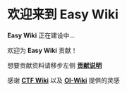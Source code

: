 # 欢迎来到 **Easy Wiki**

**Easy Wiki** 正在建设中...

欢迎为 **Easy Wiki** 贡献！

想要贡献资料请移步左侧 [**贡献说明**](/intro/push/)

感谢 [**CTF Wiki**](https://ctf-wiki.github.io/ctf-wiki/) 以及 [**OI-Wiki**](https://oi-wiki.org/) 提供的灵感
